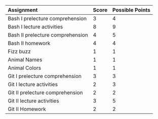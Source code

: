 |Assignment|Score|Possible Points|
|:-|:-|:-|
|Bash I prelecture comprehension|3|4|
|Bash I lecture activities|8|9|
|Bash II prelecture comprehension|4|5|
|Bash II homework|4|4|
|Fizz buzz| 1|1|
|Animal Names| 1|1|
|Animal Colors| 1|1|
|Git I prelecture comprehension|3|3|
|Git I lecture activities|2|3|
|Git II prelecture comprehension|2|2|
|Git II lecture activities|3|5|
|Git II Homework|2|2|
